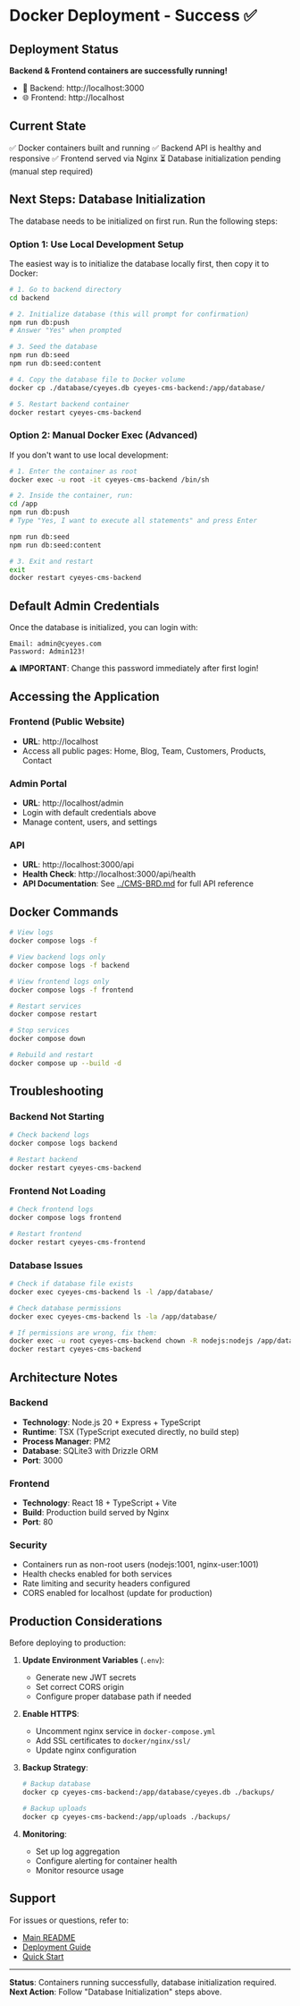 # Docker Deployment - Success ✅

## Deployment Status

**Backend & Frontend containers are successfully running!**

- 🐳 Backend: http://localhost:3000
- 🌐 Frontend: http://localhost

## Current State

✅ Docker containers built and running
✅ Backend API is healthy and responsive
✅ Frontend served via Nginx
⏳ Database initialization pending (manual step required)

## Next Steps: Database Initialization

The database needs to be initialized on first run. Run the following steps:

### Option 1: Use Local Development Setup

The easiest way is to initialize the database locally first, then copy it to Docker:

```bash
# 1. Go to backend directory
cd backend

# 2. Initialize database (this will prompt for confirmation)
npm run db:push
# Answer "Yes" when prompted

# 3. Seed the database
npm run db:seed
npm run db:seed:content

# 4. Copy the database file to Docker volume
docker cp ./database/cyeyes.db cyeyes-cms-backend:/app/database/

# 5. Restart backend container
docker restart cyeyes-cms-backend
```

### Option 2: Manual Docker Exec (Advanced)

If you don't want to use local development:

```bash
# 1. Enter the container as root
docker exec -u root -it cyeyes-cms-backend /bin/sh

# 2. Inside the container, run:
cd /app
npm run db:push
# Type "Yes, I want to execute all statements" and press Enter

npm run db:seed
npm run db:seed:content

# 3. Exit and restart
exit
docker restart cyeyes-cms-backend
```

## Default Admin Credentials

Once the database is initialized, you can login with:

```
Email: admin@cyeyes.com
Password: Admin123!
```

⚠️ **IMPORTANT**: Change this password immediately after first login!

## Accessing the Application

### Frontend (Public Website)
- **URL**: http://localhost
- Access all public pages: Home, Blog, Team, Customers, Products, Contact

### Admin Portal
- **URL**: http://localhost/admin
- Login with default credentials above
- Manage content, users, and settings

### API
- **URL**: http://localhost:3000/api
- **Health Check**: http://localhost:3000/api/health
- **API Documentation**: See [../CMS-BRD.md](../CMS-BRD.md) for full API reference

## Docker Commands

```bash
# View logs
docker compose logs -f

# View backend logs only
docker compose logs -f backend

# View frontend logs only
docker compose logs -f frontend

# Restart services
docker compose restart

# Stop services
docker compose down

# Rebuild and restart
docker compose up --build -d
```

## Troubleshooting

### Backend Not Starting

```bash
# Check backend logs
docker compose logs backend

# Restart backend
docker restart cyeyes-cms-backend
```

### Frontend Not Loading

```bash
# Check frontend logs
docker compose logs frontend

# Restart frontend
docker restart cyeyes-cms-frontend
```

### Database Issues

```bash
# Check if database file exists
docker exec cyeyes-cms-backend ls -l /app/database/

# Check database permissions
docker exec cyeyes-cms-backend ls -la /app/database/

# If permissions are wrong, fix them:
docker exec -u root cyeyes-cms-backend chown -R nodejs:nodejs /app/database/
docker restart cyeyes-cms-backend
```

## Architecture Notes

### Backend
- **Technology**: Node.js 20 + Express + TypeScript
- **Runtime**: TSX (TypeScript executed directly, no build step)
- **Process Manager**: PM2
- **Database**: SQLite3 with Drizzle ORM
- **Port**: 3000

### Frontend
- **Technology**: React 18 + TypeScript + Vite
- **Build**: Production build served by Nginx
- **Port**: 80

### Security
- Containers run as non-root users (nodejs:1001, nginx-user:1001)
- Health checks enabled for both services
- Rate limiting and security headers configured
- CORS enabled for localhost (update for production)

## Production Considerations

Before deploying to production:

1. **Update Environment Variables** (`.env`):
   - Generate new JWT secrets
   - Set correct CORS origin
   - Configure proper database path if needed

2. **Enable HTTPS**:
   - Uncomment nginx service in `docker-compose.yml`
   - Add SSL certificates to `docker/nginx/ssl/`
   - Update nginx configuration

3. **Backup Strategy**:
   ```bash
   # Backup database
   docker cp cyeyes-cms-backend:/app/database/cyeyes.db ./backups/

   # Backup uploads
   docker cp cyeyes-cms-backend:/app/uploads ./backups/
   ```

4. **Monitoring**:
   - Set up log aggregation
   - Configure alerting for container health
   - Monitor resource usage

## Support

For issues or questions, refer to:
- [Main README](README.md)
- [Deployment Guide](../DEPLOYMENT-GUIDE.md)
- [Quick Start](../QUICK-START.md)

---

**Status**: Containers running successfully, database initialization required.
**Next Action**: Follow "Database Initialization" steps above.
